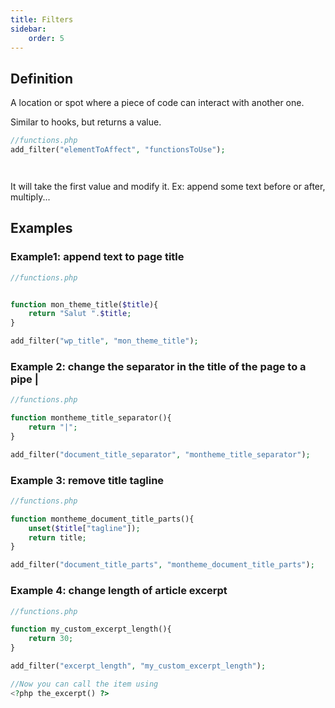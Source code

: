 ```yaml
---
title: Filters
sidebar:
    order: 5
---
```

## Definition
 
 A location or spot where a piece of code can interact with another one.

Similar to hooks, but returns a value.
```php
//functions.php
add_filter("elementToAffect", "functionsToUse");




```
It will take the first value and modify it. Ex: append some text before or after, multiply...

## Examples

### Example1: append text to page title

```php
//functions.php


function mon_theme_title($title){
	return "Salut ".$title;
}

add_filter("wp_title", "mon_theme_title");
```

### Example 2: change the separator in the title of the page to a pipe |

```php
//functions.php

function montheme_title_separator(){
	return "|";
}

add_filter("document_title_separator", "montheme_title_separator");
```

### Example 3: remove title tagline

```php
//functions.php

function montheme_document_title_parts(){
	unset($title["tagline"]);
	return title;
}

add_filter("document_title_parts", "montheme_document_title_parts");
```


### Example 4: change length of article excerpt

```php
//functions.php

function my_custom_excerpt_length(){
	return 30;
}

add_filter("excerpt_length", "my_custom_excerpt_length");

//Now you can call the item using
<?php the_excerpt() ?>
```



